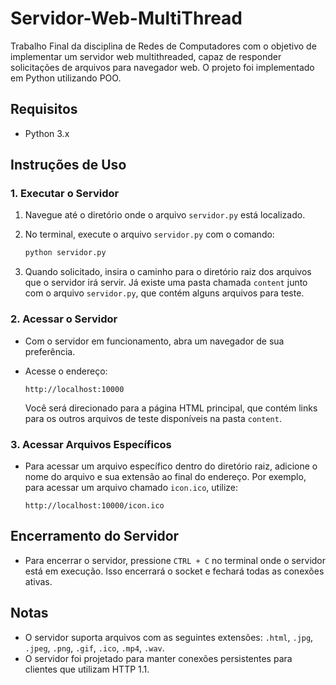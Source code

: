 # Servidor-Web-MultiThread
Trabalho Final da disciplina de Redes de Computadores com o objetivo de implementar um servidor web multithreaded, capaz de responder solicitações de arquivos para navegador web. O projeto foi implementado em Python utilizando POO.

## Requisitos

- Python 3.x

## Instruções de Uso

### 1. Executar o Servidor

1. Navegue até o diretório onde o arquivo `servidor.py` está localizado.
2. No terminal, execute o arquivo `servidor.py` com o comando:

    ```bash
    python servidor.py
    ```

3. Quando solicitado, insira o caminho para o diretório raiz dos arquivos que o servidor irá servir. Já existe uma pasta chamada `content` junto com o arquivo `servidor.py`, que contém alguns arquivos para teste.

### 2. Acessar o Servidor

- Com o servidor em funcionamento, abra um navegador de sua preferência.
- Acesse o endereço:

    ```
    http://localhost:10000
    ```

    Você será direcionado para a página HTML principal, que contém links para os outros arquivos de teste disponíveis na pasta `content`.

### 3. Acessar Arquivos Específicos

- Para acessar um arquivo específico dentro do diretório raiz, adicione o nome do arquivo e sua extensão ao final do endereço. Por exemplo, para acessar um arquivo chamado `icon.ico`, utilize:

    ```
    http://localhost:10000/icon.ico
    ```

## Encerramento do Servidor

- Para encerrar o servidor, pressione `CTRL + C` no terminal onde o servidor está em execução. Isso encerrará o socket e fechará todas as conexões ativas.

## Notas

- O servidor suporta arquivos com as seguintes extensões: `.html`, `.jpg`, `.jpeg`, `.png`, `.gif`, `.ico`, `.mp4`, `.wav`.
- O servidor foi projetado para manter conexões persistentes para clientes que utilizam HTTP 1.1.
